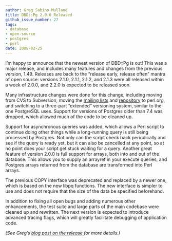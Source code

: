 ```yaml
---
author: Greg Sabino Mullane
title: DBD::Pg 2.0.0 Released
github_issue_number: 27
tags:
- database
- open-source
- postgres
- perl
date: 2008-02-25
---
```


I’m happy to announce that the newest version of DBD::Pg is out! This was a major release, and includes many features and changes from the previous version, 1.49. Releases are back to the “release early, release often” mantra of open source: versions 2.1.0, 2.1.1, 2.1.2, and 2.1.3 were all released within a week of 2.0.0, and 2.2.0 is expected to be released soon.

Many infrastructure changes were done for this change, including moving from CVS to Subversion, moving the [mailing lists](https://www.nntp.perl.org/group/perl.dbd.pg/) and [repository](https://metacpan.org/pod/DBD::Pg) to perl.org, and switching to a three-part “extended” versioning system, similar to the one PostgreSQL uses. Support for versions of Postgres older than 7.4 was dropped, which allowed much of the code to be cleaned up.

Support for asynchronous queries was added, which allows a Perl script to continue doing other things while a long-running query is still being processed by Postgres. Not only can the script check back periodically and see if the query is ready yet, but it can also be cancelled at any point, so at no point does your script get stuck waiting for a query. Another great feature of version 2.0.0 is full support for arrays, both into and out of the database. This allows you to supply an arrayref in your execute queries, and Postgres arrays returned from the database are transformed into Perl arrays.

The previous COPY interface was deprecated and replaced by a newer one, which is based on the new libpq functions. The new interface is simpler to use and does not require that the size of the data be specified beforehand.

In addition to fixing all open bugs and adding numerous other enhancements, the test suite and large parts of the main codebase were cleaned up and rewritten. The next version is expected to introduce advanced tracing flags, which will greatly facilitate debugging of application code.

*(See Greg’s [blog post on the release](https://web.archive.org/web/20080415211513/http://people.planetpostgresql.org/greg/index.php?/archives/122-DBDPg-2.0.0-released.html) for more details.)*
